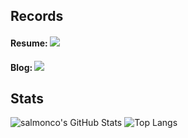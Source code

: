 ## Records
#### Resume: <a href="https://global-exhaust-9bd.notion.site/Bong-Jisu-4ee4b12b28a94975931d6d7c173a65fc?pvs=4" target="_blank"><img src="https://img.shields.io/badge/Notion-424242?style=flat&logo=Notion&logoColor=white"/></a>
#### Blog: <a href="https://blog.naver.com/xkqjsslsek80" target="_blank"><img src="https://img.shields.io/badge/Blog-03C75A?style=flat&logo=Naver&logoColor=white"/></a>

## Stats
![salmonco's GitHub Stats](https://github-readme-stats.vercel.app/api?username=salmonco&show_icons=true&theme=onedark)
![Top Langs](https://github-readme-stats.vercel.app/api/top-langs/?username=salmonco&layout=compact&theme=onedark)
